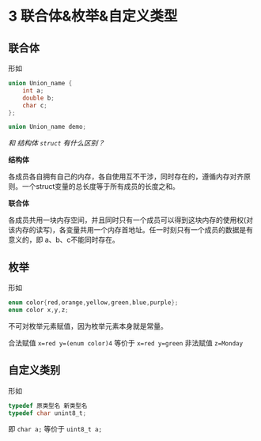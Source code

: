 # 3 联合体&枚举&自定义类型

## 联合体

形如

```c
union Union_name {
    int a;
    double b;
    char c;
};

union Union_name demo;
```

*和  结构体 `struct` 有什么区别？*

**结构体**

各成员各自拥有自己的内存，各自使用互不干涉，同时存在的，遵循内存对齐原则。一个struct变量的总长度等于所有成员的长度之和。

**联合体**

各成员共用一块内存空间，并且同时只有一个成员可以得到这块内存的使用权(对该内存的读写)，各变量共用一个内存首地址。任一时刻只有一个成员的数据是有意义的，即 a、b、c不能同时存在。

## 枚举

形如

```c
enum color{red,orange,yellow,green,blue,purple};
enum color x,y,z;
```

不可对枚举元素赋值，因为枚举元素本身就是常量。

合法赋值 `x=red y=(enum color)4` 等价于 `x=red y=green`
非法赋值 `z=Monday`

## 自定义类别

形如
```C
typedef 原类型名 新类型名
typedef char unint8_t;
```
即 `char a;` 等价于 `uint8_t a;`